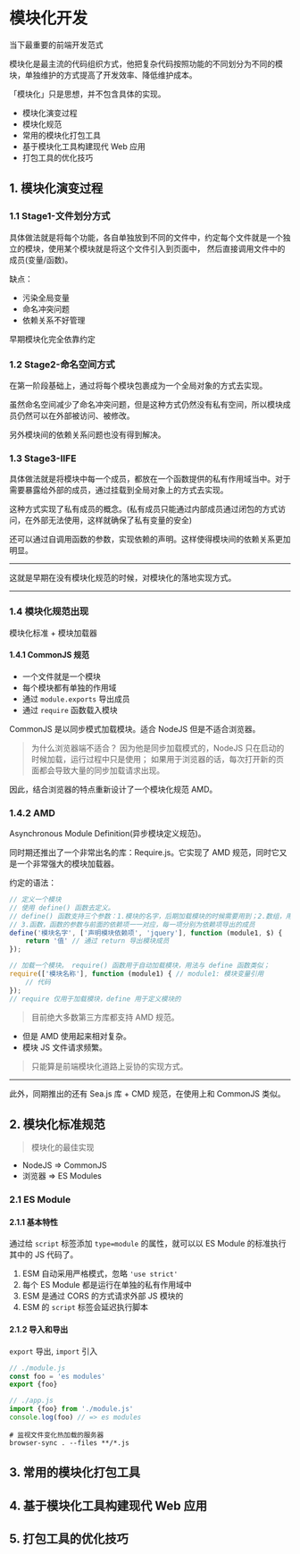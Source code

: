 # 模块化开发

当下最重要的前端开发范式

模块化是最主流的代码组织方式，他把复杂代码按照功能的不同划分为不同的模块，单独维护的方式提高了开发效率、降低维护成本。

「模块化」只是思想，并不包含具体的实现。

- 模块化演变过程
- 模块化规范
- 常用的模块化打包工具
- 基于模块化工具构建现代 Web 应用
- 打包工具的优化技巧

## 1. 模块化演变过程

### 1.1 Stage1-文件划分方式

具体做法就是将每个功能，各⾃单独放到不同的⽂件中，约定每个⽂件就是⼀个独⽴的模块，使⽤某个模块就是将这个⽂件引⼊到⻚⾯中，
然后直接调⽤⽂件中的成员(变量/函数)。

缺点：

- 污染全局变量
- 命名冲突问题
- 依赖关系不好管理

早期模块化完全依靠约定

### 1.2 Stage2-命名空间方式

在第一阶段基础上，通过将每个模块包裹成为一个全局对象的方式去实现。

虽然命名空间减少了命名冲突问题，但是这种方式仍然没有私有空间，所以模块成员仍然可以在外部被访问、被修改。

另外模块间的依赖关系问题也没有得到解决。

### 1.3 Stage3-IIFE

具体做法就是将模块中每一个成员，都放在一个函数提供的私有作用域当中。对于需要暴露给外部的成员，通过挂载到全局对象上的方式去实现。

这种方式实现了私有成员的概念。(私有成员只能通过内部成员通过闭包的方式访问，在外部无法使用，这样就确保了私有变量的安全)

还可以通过自调用函数的参数，实现依赖的声明。这样使得模块间的依赖关系更加明显。

---

这就是早期在没有模块化规范的时候，对模块化的落地实现方式。

---

### 1.4 模块化规范出现

模块化标准 + 模块加载器

#### 1.4.1 CommonJS 规范

- 一个文件就是一个模块
- 每个模块都有单独的作用域
- 通过 `module.exports` 导出成员
- 通过 `require` 函数载入模块

CommonJS 是以同步模式加载模块。适合 NodeJS 但是不适合浏览器。

> 为什么浏览器端不适合？ 因为他是同步加载模式的，NodeJS 只在启动的时候加载，运行过程中只是使用；
> 如果用于浏览器的话，每次打开新的页面都会导致大量的同步加载请求出现。

因此，结合浏览器的特点重新设计了一个模块化规范 AMD。

### 1.4.2 AMD

Asynchronous Module Definition(异步模块定义规范)。

同时期还推出了一个非常出名的库：Require.js。它实现了 AMD 规范，同时它又是一个非常强大的模块加载器。

约定的语法：

```js
// 定义一个模块
// 使用 define() 函数去定义。
// define() 函数支持三个参数：1.模块的名字，后期加载模块的时候需要用到；2.数组，用于声明模块的依赖项; 
// 3.函数，函数的参数与前面的依赖项一一对应，每一项分别为依赖项导出的成员
define('模块名字', ['声明模块依赖项', 'jquery'], function (module1, $) {
    return '值' // 通过 return 导出模块成员
});

// 加载一个模块。 require() 函数用于自动加载模块，用法与 define 函数类似；
require(['模块名称'], function (module1) { // module1: 模块变量引⽤
    // 代码 
});
// require 仅用于加载模块，define 用于定义模块的
```

> 目前绝大多数第三方库都支持 AMD 规范。

- 但是 AMD 使用起来相对复杂。
- 模块 JS 文件请求频繁。

> 只能算是前端模块化道路上妥协的实现方式。

---

此外，同期推出的还有 Sea.js 库 + CMD 规范，在使用上和 CommonJS 类似。

## 2. 模块化标准规范

> 模块化的最佳实现

- NodeJS => CommonJS
- 浏览器  => ES Modules

### 2.1 ES Module

#### 2.1.1 基本特性

通过给 `script` 标签添加 `type=module` 的属性，就可以以 ES Module 的标准执行其中的 JS 代码了。

1. ESM ⾃动采⽤严格模式，忽略 `'use strict'`
2. 每个 ES Module 都是运⾏在单独的私有作⽤域中
3. ESM 是通过 CORS 的⽅式请求外部 JS 模块的
4. ESM 的 `script` 标签会延迟执⾏脚本

#### 2.1.2 导入和导出

`export` 导出, `import` 引⼊

```js
// ./module.js
const foo = 'es modules'
export {foo}
```

```js
// ./app.js
import {foo} from './module.js'
console.log(foo) // => es modules
```

```shell
# 监视文件变化热加载的服务器
browser-sync . --files **/*.js
```



## 3. 常用的模块化打包工具
## 4. 基于模块化工具构建现代 Web 应用
## 5. 打包工具的优化技巧

